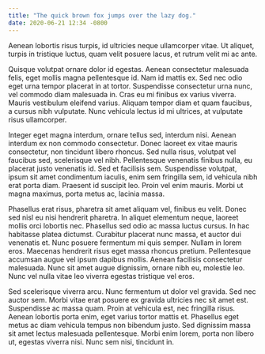 ```yaml
---
title: "The quick brown fox jumps over the lazy dog."
date: 2020-06-21 12:34 -0800
---
```


Aenean lobortis risus turpis, id ultricies neque ullamcorper vitae. Ut aliquet, turpis in tristique luctus, quam velit posuere lacus, et rutrum velit mi ac ante.

Quisque volutpat ornare dolor id egestas. Aenean consectetur malesuada felis, eget mollis magna pellentesque id. Nam id mattis ex. Sed nec odio eget urna tempor placerat in at tortor. Suspendisse consectetur urna nunc, vel commodo diam malesuada in. Cras eu mi finibus ex varius viverra. Mauris vestibulum eleifend varius. Aliquam tempor diam et quam faucibus, a cursus nibh vulputate. Nunc vehicula lectus id mi ultrices, at vulputate risus ullamcorper.

Integer eget magna interdum, ornare tellus sed, interdum nisi. Aenean interdum ex non commodo consectetur. Donec laoreet ex vitae mauris consectetur, non tincidunt libero rhoncus. Sed nulla risus, volutpat vel faucibus sed, scelerisque vel nibh. Pellentesque venenatis finibus nulla, eu placerat justo venenatis id. Sed et facilisis sem. Suspendisse volutpat, ipsum sit amet condimentum iaculis, enim sem fringilla sem, id vehicula nibh erat porta diam. Praesent id suscipit leo. Proin vel enim mauris. Morbi ut magna maximus, porta metus ac, lacinia massa.

Phasellus erat risus, pharetra sit amet aliquam vel, finibus eu velit. Donec sed nisl eu nisi hendrerit pharetra. In aliquet elementum neque, laoreet mollis orci lobortis nec. Phasellus sed odio ac massa luctus cursus. In hac habitasse platea dictumst. Curabitur placerat nunc massa, et auctor dui venenatis et. Nunc posuere fermentum mi quis semper. Nullam in lorem eros. Maecenas hendrerit risus eget massa rhoncus pretium. Pellentesque accumsan augue vel ipsum dapibus mollis. Aenean facilisis consectetur malesuada. Nunc sit amet augue dignissim, ornare nibh eu, molestie leo. Nunc vel nulla vitae leo viverra egestas tristique vel eros.

Sed scelerisque viverra arcu. Nunc fermentum ut dolor vel gravida. Sed nec auctor sem. Morbi vitae erat posuere ex gravida ultricies nec sit amet est. Suspendisse ac massa quam. Proin at vehicula est, nec fringilla risus. Aenean lobortis porta enim, eget varius tortor mattis et. Phasellus eget metus ac diam vehicula tempus non bibendum justo. Sed dignissim massa sit amet lectus malesuada pellentesque. Morbi enim lorem, porta non libero ut, egestas viverra nisi. Nunc sem nisi, tincidunt in.
